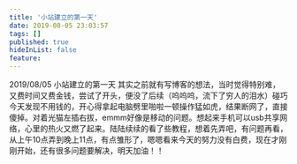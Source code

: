 ```yaml
---
title: '小站建立的第一天'
date: 2019-08-05 23:03:57
tags: []
published: true
hideInList: false
feature: 
---
```

2019/08/05  小站建立的第一天
其实之前就有写博客的想法，当时觉得特别难，又费时间又费金钱，尝试了开头，便没了后续（呜呜呜，流下了穷人的泪水）碰巧今天发现不用钱的，开心得拿起电脑劈里啪啦一顿操作猛如虎，结果断网了，直接傻掉。对着光猫左插右拔，emmm好像是移动的问题。想起来手机可以usb共享网络，心里的热火又燃了起来。陆陆续续的看了些教程，想着先弄吧，有问题再看，从上午10点弄到晚上11点，有点雏形了，嗯嗯看来今天的努力没有白费，现在才刚刚开始，还有很多问题要解决，明天加油！！